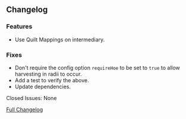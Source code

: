 ## Changelog

### Features

- Use Quilt Mappings on intermediary.

### Fixes

- Don't require the config option `requireHoe` to be set to `true` to allow harvesting in radii to occur.
- Add a test to verify the above.
- Update dependencies.

Closed Issues: None

[Full Changelog](https://github.com/JamCoreModding/RightClickHarvest/compare/3.0.1...3.0.2)
